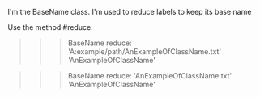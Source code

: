 I'm the BaseName class. I'm used to reduce labels to keep its base name 

Use the method #reduce:
>>> BaseName reduce: 'A:example/path/AnExampleOfClassName.txt'
'AnExampleOfClassName'

>>> BaseName reduce: 'AnExampleOfClassName.txt'
'AnExampleOfClassName'
